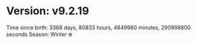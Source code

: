 # Version: v9.2.19
Time since birth: 3368 days, 80833 hours, 4849980 minutes, 290998800 seconds
Season: Winter ❄️
